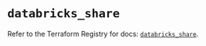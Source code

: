 # `databricks_share`

Refer to the Terraform Registry for docs: [`databricks_share`](https://registry.terraform.io/providers/databricks/databricks/1.80.0/docs/resources/share).
